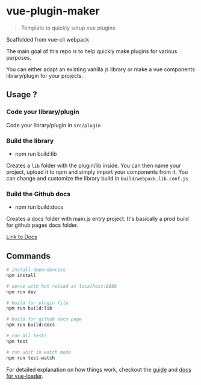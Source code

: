 # vue-plugin-maker

> Template to quickly setup vue plugins

Scaffolded from vue-cli webpack

The main goal of this repo is to help quickly make plugins for various purposes.

You can either adapt an existing vanilla js library or make a vue components library/plugin for your projects.

## Usage ?
### Code your library/plugin

Code your library/plugin in `src/plugin`

### Build the library

* npm run build:lib

Creates a `lib` folder with the plugin/lib inside.
You can then name your project, upload it to npm and simply import your components from it.
You can change and customize the library build in `build/webpack.lib.conf.js`

### Build the Github docs

* npm run build:docs

Creates a docs folder with main.js entry project. It's basically a prod build for github pages docs folder.

[Link to Docs](https://vouill.github.io/vue-plugin-maker/)

## Commands

``` bash
# install dependencies
npm install

# serve with hot reload at localhost:8080
npm run dev

# build for plugin file
npm run build:lib

# build for github docs page
npm run build:docs

# run all tests
npm test

# run unit in watch mode
npm run test-watch
```

For detailed explanation on how things work, checkout the [guide](http://vuejs-templates.github.io/webpack/) and [docs for vue-loader](http://vuejs.github.io/vue-loader).
